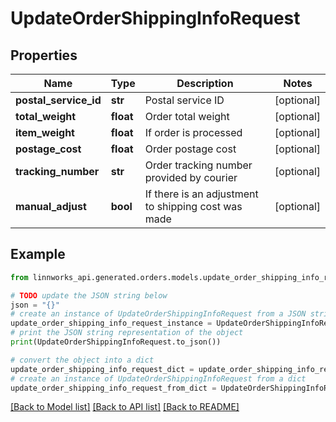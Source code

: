 # UpdateOrderShippingInfoRequest


## Properties

Name | Type | Description | Notes
------------ | ------------- | ------------- | -------------
**postal_service_id** | **str** | Postal service ID | [optional] 
**total_weight** | **float** | Order total weight | [optional] 
**item_weight** | **float** | If order is processed | [optional] 
**postage_cost** | **float** | Order postage cost | [optional] 
**tracking_number** | **str** | Order tracking number provided by courier | [optional] 
**manual_adjust** | **bool** | If there is an adjustment to shipping cost was made | [optional] 

## Example

```python
from linnworks_api.generated.orders.models.update_order_shipping_info_request import UpdateOrderShippingInfoRequest

# TODO update the JSON string below
json = "{}"
# create an instance of UpdateOrderShippingInfoRequest from a JSON string
update_order_shipping_info_request_instance = UpdateOrderShippingInfoRequest.from_json(json)
# print the JSON string representation of the object
print(UpdateOrderShippingInfoRequest.to_json())

# convert the object into a dict
update_order_shipping_info_request_dict = update_order_shipping_info_request_instance.to_dict()
# create an instance of UpdateOrderShippingInfoRequest from a dict
update_order_shipping_info_request_from_dict = UpdateOrderShippingInfoRequest.from_dict(update_order_shipping_info_request_dict)
```
[[Back to Model list]](../README.md#documentation-for-models) [[Back to API list]](../README.md#documentation-for-api-endpoints) [[Back to README]](../README.md)


